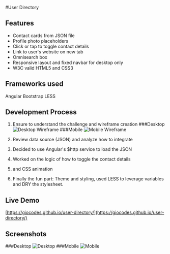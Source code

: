 #User Directory

## Features
* Contact cards from JSON file
* Profile photo placeholders
* Click or tap to toggle contact details
* Link to user's website on new tab
* Omnisearch box
* Responsive layout and fixed navbar for desktop only
* W3C valid HTML5 and CSS3

## Frameworks used
Angular
Bootstrap
LESS

## Development Process
1. Ensure to understand the challenge and wireframe creation
###Desktop
![Desktop Wireframe](https://giocodes.github.io/user-directory/screenshots/wireframe-desktop.jpg "Desktop Wireframe")
###Mobile
![Mobile Wireframe](https://giocodes.github.io/user-directory/screenshots/wireframe-mobile.jpg "Mobile Wireframe")

2. Review data source (JSON) and analyze how to integrate
3. Decided to use Angular's $http service to load the JSON
4. Worked on the logic of how to toggle the contact details
5. and CSS animation
6. Finally the fun part: Theme and styling, used LESS to leverage variables and DRY the stylesheet.

## Live Demo
[https://giocodes.github.io/user-directory/](https://giocodes.github.io/user-directory/)

## Screenshots
###Desktop
![Desktop](https://giocodes.github.io/user-directory/screenshots/desktop.jpg "Desktop Wireframe")
###Mobile
![Mobile](https://giocodes.github.io/user-directory/screenshots/mobile.jpg "Mobile")
